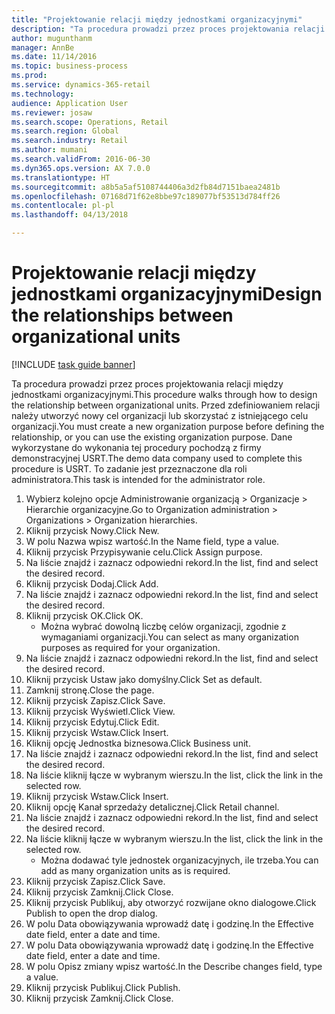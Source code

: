 ```yaml
--- 
title: "Projektowanie relacji między jednostkami organizacyjnymi"
description: "Ta procedura prowadzi przez proces projektowania relacji między jednostkami organizacyjnymi."
author: mugunthanm
manager: AnnBe
ms.date: 11/14/2016
ms.topic: business-process
ms.prod: 
ms.service: dynamics-365-retail
ms.technology: 
audience: Application User
ms.reviewer: josaw
ms.search.scope: Operations, Retail
ms.search.region: Global
ms.search.industry: Retail
ms.author: mumani
ms.search.validFrom: 2016-06-30
ms.dyn365.ops.version: AX 7.0.0
ms.translationtype: HT
ms.sourcegitcommit: a8b5a5af5108744406a3d2fb84d7151baea2481b
ms.openlocfilehash: 07168d71f62e8bbe97c189077bf53513d784ff26
ms.contentlocale: pl-pl
ms.lasthandoff: 04/13/2018

---
```

# <a name="design-the-relationships-between-organizational-units"></a><span data-ttu-id="4919b-103">Projektowanie relacji między jednostkami organizacyjnymi</span><span class="sxs-lookup"><span data-stu-id="4919b-103">Design the relationships between organizational units</span></span>

[!INCLUDE [task guide banner](../includes/task-guide-banner.md)]

<span data-ttu-id="4919b-104">Ta procedura prowadzi przez proces projektowania relacji między jednostkami organizacyjnymi.</span><span class="sxs-lookup"><span data-stu-id="4919b-104">This procedure walks through how to design the relationship between organizational units.</span></span> <span data-ttu-id="4919b-105">Przed zdefiniowaniem relacji należy utworzyć nowy cel organizacji lub skorzystać z istniejącego celu organizacji.</span><span class="sxs-lookup"><span data-stu-id="4919b-105">You must create a new organization purpose before defining the relationship, or you can use the existing organization purpose.</span></span> <span data-ttu-id="4919b-106">Dane wykorzystane do wykonania tej procedury pochodzą z firmy demonstracyjnej USRT.</span><span class="sxs-lookup"><span data-stu-id="4919b-106">The demo data company used to complete this procedure is USRT.</span></span> <span data-ttu-id="4919b-107">To zadanie jest przeznaczone dla roli administratora.</span><span class="sxs-lookup"><span data-stu-id="4919b-107">This task is intended for the administrator role.</span></span>

1. <span data-ttu-id="4919b-108">Wybierz kolejno opcje Administrowanie organizacją > Organizacje > Hierarchie organizacyjne.</span><span class="sxs-lookup"><span data-stu-id="4919b-108">Go to Organization administration > Organizations > Organization hierarchies.</span></span>
2. <span data-ttu-id="4919b-109">Kliknij przycisk Nowy.</span><span class="sxs-lookup"><span data-stu-id="4919b-109">Click New.</span></span>
3. <span data-ttu-id="4919b-110">W polu Nazwa wpisz wartość.</span><span class="sxs-lookup"><span data-stu-id="4919b-110">In the Name field, type a value.</span></span>
4. <span data-ttu-id="4919b-111">Kliknij przycisk Przypisywanie celu.</span><span class="sxs-lookup"><span data-stu-id="4919b-111">Click Assign purpose.</span></span>
5. <span data-ttu-id="4919b-112">Na liście znajdź i zaznacz odpowiedni rekord.</span><span class="sxs-lookup"><span data-stu-id="4919b-112">In the list, find and select the desired record.</span></span>
6. <span data-ttu-id="4919b-113">Kliknij przycisk Dodaj.</span><span class="sxs-lookup"><span data-stu-id="4919b-113">Click Add.</span></span>
7. <span data-ttu-id="4919b-114">Na liście znajdź i zaznacz odpowiedni rekord.</span><span class="sxs-lookup"><span data-stu-id="4919b-114">In the list, find and select the desired record.</span></span>
8. <span data-ttu-id="4919b-115">Kliknij przycisk OK.</span><span class="sxs-lookup"><span data-stu-id="4919b-115">Click OK.</span></span>
    * <span data-ttu-id="4919b-116">Można wybrać dowolną liczbę celów organizacji, zgodnie z wymaganiami organizacji.</span><span class="sxs-lookup"><span data-stu-id="4919b-116">You can select as many organization purposes as required for your organization.</span></span>  
9. <span data-ttu-id="4919b-117">Na liście znajdź i zaznacz odpowiedni rekord.</span><span class="sxs-lookup"><span data-stu-id="4919b-117">In the list, find and select the desired record.</span></span>
10. <span data-ttu-id="4919b-118">Kliknij przycisk Ustaw jako domyślny.</span><span class="sxs-lookup"><span data-stu-id="4919b-118">Click Set as default.</span></span>
11. <span data-ttu-id="4919b-119">Zamknij stronę.</span><span class="sxs-lookup"><span data-stu-id="4919b-119">Close the page.</span></span>
12. <span data-ttu-id="4919b-120">Kliknij przycisk Zapisz.</span><span class="sxs-lookup"><span data-stu-id="4919b-120">Click Save.</span></span>
13. <span data-ttu-id="4919b-121">Kliknij przycisk Wyświetl.</span><span class="sxs-lookup"><span data-stu-id="4919b-121">Click View.</span></span>
14. <span data-ttu-id="4919b-122">Kliknij przycisk Edytuj.</span><span class="sxs-lookup"><span data-stu-id="4919b-122">Click Edit.</span></span>
15. <span data-ttu-id="4919b-123">Kliknij przycisk Wstaw.</span><span class="sxs-lookup"><span data-stu-id="4919b-123">Click Insert.</span></span>
16. <span data-ttu-id="4919b-124">Kliknij opcję Jednostka biznesowa.</span><span class="sxs-lookup"><span data-stu-id="4919b-124">Click Business unit.</span></span>
17. <span data-ttu-id="4919b-125">Na liście znajdź i zaznacz odpowiedni rekord.</span><span class="sxs-lookup"><span data-stu-id="4919b-125">In the list, find and select the desired record.</span></span>
18. <span data-ttu-id="4919b-126">Na liście kliknij łącze w wybranym wierszu.</span><span class="sxs-lookup"><span data-stu-id="4919b-126">In the list, click the link in the selected row.</span></span>
19. <span data-ttu-id="4919b-127">Kliknij przycisk Wstaw.</span><span class="sxs-lookup"><span data-stu-id="4919b-127">Click Insert.</span></span>
20. <span data-ttu-id="4919b-128">Kliknij opcję Kanał sprzedaży detalicznej.</span><span class="sxs-lookup"><span data-stu-id="4919b-128">Click Retail channel.</span></span>
21. <span data-ttu-id="4919b-129">Na liście znajdź i zaznacz odpowiedni rekord.</span><span class="sxs-lookup"><span data-stu-id="4919b-129">In the list, find and select the desired record.</span></span>
22. <span data-ttu-id="4919b-130">Na liście kliknij łącze w wybranym wierszu.</span><span class="sxs-lookup"><span data-stu-id="4919b-130">In the list, click the link in the selected row.</span></span>
    * <span data-ttu-id="4919b-131">Można dodawać tyle jednostek organizacyjnych, ile trzeba.</span><span class="sxs-lookup"><span data-stu-id="4919b-131">You can add as many organization units as is required.</span></span>  
23. <span data-ttu-id="4919b-132">Kliknij przycisk Zapisz.</span><span class="sxs-lookup"><span data-stu-id="4919b-132">Click Save.</span></span>
24. <span data-ttu-id="4919b-133">Kliknij przycisk Zamknij.</span><span class="sxs-lookup"><span data-stu-id="4919b-133">Click Close.</span></span>
25. <span data-ttu-id="4919b-134">Kliknij przycisk Publikuj, aby otworzyć rozwijane okno dialogowe.</span><span class="sxs-lookup"><span data-stu-id="4919b-134">Click Publish to open the drop dialog.</span></span>
26. <span data-ttu-id="4919b-135">W polu Data obowiązywania wprowadź datę i godzinę.</span><span class="sxs-lookup"><span data-stu-id="4919b-135">In the Effective date field, enter a date and time.</span></span>
27. <span data-ttu-id="4919b-136">W polu Data obowiązywania wprowadź datę i godzinę.</span><span class="sxs-lookup"><span data-stu-id="4919b-136">In the Effective date field, enter a date and time.</span></span>
28. <span data-ttu-id="4919b-137">W polu Opisz zmiany wpisz wartość.</span><span class="sxs-lookup"><span data-stu-id="4919b-137">In the Describe changes field, type a value.</span></span>
29. <span data-ttu-id="4919b-138">Kliknij przycisk Publikuj.</span><span class="sxs-lookup"><span data-stu-id="4919b-138">Click Publish.</span></span>
30. <span data-ttu-id="4919b-139">Kliknij przycisk Zamknij.</span><span class="sxs-lookup"><span data-stu-id="4919b-139">Click Close.</span></span>


